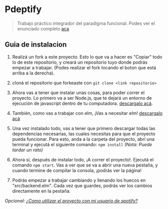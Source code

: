 # Pdeptify
> Trabajo práctico integrador del paradigma funcional. Podes ver el enunciado completo [aca](https://github.com/pdep-lunes/spotify-elm-2019)

## Guia de instalacion
1. Realizá un fork a este proyecto. Esto lo que va a hacer es "Copiar" todo lo de este repositorio, y creará un repositorio tuyo donde podrás empezar a trabajar. (Podes realizar el fork tocando el boton que está arriba a la derecha).

2. cloná el repositorio que forkeaste con `git clone <link repositorio>`

3. Ahora vas a tener que instalar unas cosas, para poder correr el proyecto. Lo primero va a ser Node.js, que te dejará un entorno de ejecución de javascript dentro de tu computadora. [descargalo acá](https://nodejs.org/es/).

4. También, como vas a trabajar con elm, ¡Vas a necesitar elm! [descargalo acá](https://guide.elm-lang.org/install.html)

5. Una vez instalado todo, vas a tener que primero descargar todas las dependencias necesarias, las cuales necesitas para que el proyecto pueda funcionar. Para esto, anda a la carpeta del proyecto, abrí una terminal y ejecutá el siguiente comando: `npm install` *(Nota: Puede tardar un rato)*

6. Ahora sí, después de instalar todo, ¡A correr el proyecto!. Ejecutá el comando `npm start`. Vas a ver que se va a abrir una nueva pestaña, y cuando termine de compilar la consola, ¡podrás ver la página!

7. Podrás empezar a trabajar cambiando y llenando los huecos en "src/backend.elm". Cada vez que guardes, podrás ver los cambios directamente en la pestaña.

*Opcional: [¿Como utilizar el proyecto con mi usuario de spotify?](https://docs.google.com/document/d/1rNNGH0xScY3ZVW5JeDG0GNWJhxrd9PMpdTigezzop98)*
